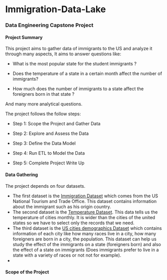 # Immigration-Data-Lake

### Data Engineering Capstone Project

  

#### Project Summary

This project aims to gather data of immigrants to the US and analyze it through many aspects, It aims to answer questions like:

- What is the most popular state for the student immigrants ?

- Does the temperature of a state in a certain month affect the number of immigrants?

- How much does the number of immigrants to a state affect the foreigners born in that state ?

And many more analytical questions.

  

The project follows the follow steps:

* Step 1: Scope the Project and Gather Data

* Step 2: Explore and Assess the Data

* Step 3: Define the Data Model

* Step 4: Run ETL to Model the Data

* Step 5: Complete Project Write Up

  

#### Data Gathering

  

The project depends on four datasets.

- The first dataset is the [Immigration Dataset](https://www.trade.gov/national-travel-and-tourism-office) which comes from the US National Tourism and Trade Office. This dataset contains information about the immigrant such as his origin country.
- The second dataset is the [Temperature Dataset](https://www.kaggle.com/datasets/berkeleyearth/climate-change-earth-surface-temperature-data). This data tells us the temperature of cities monthly. It is wider than the cities of the united states so we have to select only the records that we need.
- The third dataset is the [US cities demographics Dataset](https://public.opendatasoft.com/explore/dataset/us-cities-demographics/export/) which contains information of each city like how many races live in a city, how many foreigners are born in a city, the population. This dataset can help us study the effect of the immigrants on a state (foreigners born) and also the effect of a state on immigrants (Does immigrants prefer to live in a state with a variety of races or not not for example).
- 



#### Scope of the Project

